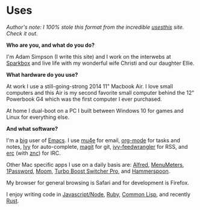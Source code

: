 # Uses

*Author's note: I 100% stole this format from the incredible [usesthis][uses] site. Check it out.*

**Who are you, and what do you do?**

I'm Adam Simpson (I write this site) and I work on the interwebs at [Sparkbox][sparkbox] and live life with my wonderful wife Christi and our daughter Ellie.

**What hardware do you use?**

At work I use a still-going-strong 2014 11" Macbook Air. I love small computers and this Air is my second favorite small computer behind the 12" Powerbook G4 which was the first computer I ever purchased.

At home I dual-boot on a PC I built between Windows 10 for games and Linux for everything else.

**And what software?**

I'm a [big][dotfiles] user of [Emacs][emacs]. I use [mu4e](https://www.djcbsoftware.nl/code/mu/mu4e.html) for email, [org-mode](https://orgmode.org/) for tasks and notes, [Ivy](https://github.com/abo-abo/swiper) for auto-complete, [magit](https://magit.vc/) for git, [ivy-feedwrangler](/writing/introducing-ivy-feedwrangler) for RSS, and [erc](https://www.gnu.org/software/erc/) (with [znc](https://github.com/znc/znc)) for IRC.

Other Mac specific apps I use on a daily basis are: [Alfred](https://www.alfredapp.com/), [MenuMeters](https://github.com/yujitach/MenuMeters), [1Password](https://1password.com/), [Moom](https://manytricks.com/moom/), [Turbo Boost Switcher Pro](http://tbswitcher.rugarciap.com/), and [Hammerspoon](https://github.com/Hammerspoon/hammerspoon).

My browser for general browsing is Safari and for development is Firefox.

I enjoy writing code in [Javascript/Node](https://nodejs.org/en/), [Ruby](https://www.ruby-lang.org/en/), [Common Lisp](https://common-lisp.net/), and recently [Rust](https://www.rust-lang.org/).

[uses]: https://usesthis.com/
[sparkbox]: https://seesparkbox.com
[dotfiles]: https://github.com/asimpson/dotfiles/tree/master/emacs
[emacs]: https://www.gnu.org/software/emacs/
